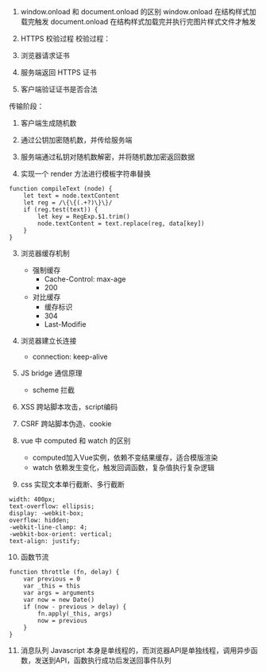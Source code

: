 1. window.onload 和 document.onload 的区别
window.onload 在结构样式加载完触发
document.onload 在结构样式加载完并执行完图片样式文件才触发

2. HTTPS 校验过程
校验过程：

1. 浏览器请求证书
2. 服务端返回 HTTPS 证书
3. 客户端验证证书是否合法

传输阶段：
1. 客户端生成随机数
2. 通过公钥加密随机数，并传给服务端
3. 服务端通过私钥对随机数解密，并将随机数加密返回数据

3. 实现一个 render 方法进行模板字符串替换
```
function compileText (node) {
    let text = node.textContent
    let reg = /\{\{(.+?)\}\}/
    if (reg.test(text)) {
        let key = RegExp.$1.trim()
        node.textContent = text.replace(reg, data[key])
    }
}
```

3. 浏览器缓存机制
    + 强制缓存
        + Cache-Control: max-age
        + 200
    + 对比缓存
        + 缓存标识 
        + 304
        + Last-Modifie
4. 浏览器建立长连接
    + connection: keep-alive

5. JS bridge 通信原理
    + scheme 拦截

6. XSS
    跨站脚本攻击，script编码
7. CSRF
    跨站脚本伪造、cookie
8. vue 中 computed 和 watch 的区别
    + computed加入Vue实例，依赖不变结果缓存，适合模版渲染
    + watch 依赖发生变化，触发回调函数，复杂值执行复杂逻辑
9. css 实现文本单行截断、多行截断
```
width: 400px;
text-overflow: ellipsis; 
display: -webkit-box;
overflow: hidden;
-webkit-line-clamp: 4;
-webkit-box-orient: vertical;
text-align: justify;
```

10. 函数节流
```
function throttle (fn, delay) {
    var previous = 0
    var _this = this
    var args = arguments
    var now = new Date()
    if (now - previous > delay) {
        fn.apply(_this, args)
        now = previous
    }
}
```
11. 消息队列
Javascript 本身是单线程的，而浏览器API是单独线程，调用异步函数，发送到API，函数执行成功后发送回事件队列
